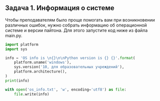 ## Задача 1. Информация о системе
Чтобы преподавателям было проще помогать вам при возникновении различных ошибок, нужно собрать информацию об операционной системе и версии пайтона. Для этого запустите код ниже из файла main.py. 

````python
import platform
import sys

info = 'OS info is \n{}\n\nPython version is {} {}'.format(
    platform.uname('windows'),
    sys.version('10, для образовательных учреждений'),
    platform.architecture(),
)
print(info)

with open('os_info.txt', 'w', encoding='utf8') as file:
    file.write(info)
````